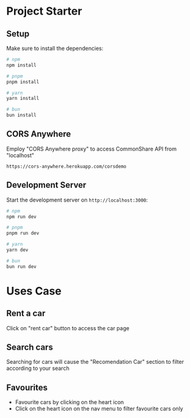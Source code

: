 # Project Starter

## Setup

Make sure to install the dependencies:

```bash
# npm
npm install

# pnpm
pnpm install

# yarn
yarn install

# bun
bun install
```
## CORS Anywhere
Employ "CORS Anywhere proxy" to access CommonShare API from "localhost"
```
https://cors-anywhere.herokuapp.com/corsdemo
```
## Development Server

Start the development server on `http://localhost:3000`:

```bash
# npm
npm run dev

# pnpm
pnpm run dev

# yarn
yarn dev

# bun
bun run dev
```
# Uses Case

## Rent a car

Click on "rent car" button to access the car page

## Search cars

Searching for cars will cause the "Recomendation Car" section to filter according to your search

## Favourites

- Favourite cars by clicking on the heart icon
- Click on the heart icon on the nav menu to filter favourite cars only
